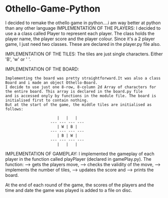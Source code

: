 # Othello-Game-Python
I decided to remake the othello game in python....i am way better at python than any other language
IMPLEMENTATION OF THE PLAYERS:
    I decided to use a a class called Player to represent each player. The class holds the player name, the player
    score and the player colour. Since it's a 2 player game, I just need two classes. These are declared
    in the player.py file also.

IMPLEMENTATION OF THE TILES:
    The tiles are just single characters. Either 'B', 'w' or ' '.

IMPLEMENTATION OF THE BOARD:

    Implementing the board was pretty straightforward.It was also a class Board and i made an object Othello-Board.
    I decide to use just one 8-row, 8-column 2d Array of characters for the entire board. This array is declared in the board.py file
    and is accessed onyly by functions in the module file. The board is initialised first to contain nothing.
    But at the start of the game, the middle tiles are initialised as follows:

                           |   |   |
                        --- --- --- ---
                           | W | B |
                        --- --- --- ---
                           | B | W |
                        --- --- --- ---
                           |   |   |
IMPLEMENTATION OF GAMEPLAY:
    I implemented the gameplay of each player in the function called playPlayer (declared in gamePlay.py).
    The function:
    --> gets the players move,
    --> checks the validity of the move,
    --> implements the number of tiles,
    --> updates the score and
    --> prints the board.


At the end of each round of the game, the scores of the players and the time and date the game was played
is added to a file on disc.
